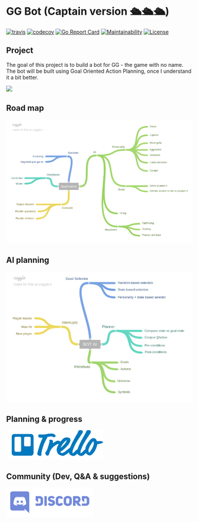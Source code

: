 # GG Bot (Captain version 🛳️🛳️🛳️)

[![travis](https://travis-ci.org/just1689/gg-bot-captain.svg?branch=master)](https://travis-ci.org/just1689/gg-bot-captain)
[![codecov](https://codecov.io/gh/just1689/gg-bot-captain/branch/master/graph/badge.svg)](https://codecov.io/gh/just1689/gg-bot-captain)
[![Go Report Card](https://goreportcard.com/badge/github.com/just1689/gg-bot-captain)](https://goreportcard.com/report/github.com/just1689/gg-bot-captain)
[![Maintainability](https://api.codeclimate.com/v1/badges/6337f6fcf9837f809721/maintainability)](https://codeclimate.com/github/just1689/gg-bot-captain/maintainability)
[![License](http://img.shields.io/:license-mit-blue.svg?style=flat)](http://badges.mit-license.org)



## Project
The goal of this project is to build a bot for GG - the game with no name. The bot will be built using Goal Oriented Action Planning, once I understand it a bit better.

<a href="https://github.com/team142/gg"><img width="100" src="https://assets-cdn.github.com/images/modules/logos_page/GitHub-Mark.png" /></a>


## Road map
<a href="https://trello.com/b/PdVD4YUo/gg-bot-captain"><img src="docs/scope.png" width="800"></a>

## AI planning

<img src="docs/ai.png" width="800" />


## Planning & progress
<a href="https://trello.com/b/PdVD4YUo/gg-bot-captain"><img src="docs/trello.png" height="80"></a>



## Community (Dev, Q&A & suggestions)
<a href="https://discord.gg/QaagkDh"><img src="docs/discord.png" height="80"></a>




